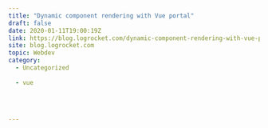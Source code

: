 ```yaml
---
title: "Dynamic component rendering with Vue portal"
draft: false
date: 2020-01-11T19:00:19Z
link: https://blog.logrocket.com/dynamic-component-rendering-with-vue-portal/?utm_medium=RSS&utm_source=hune
site: blog.logrocket.com
topic: Webdev
category:
  - Uncategorized
  
  - vue
  
   
  

---
```

